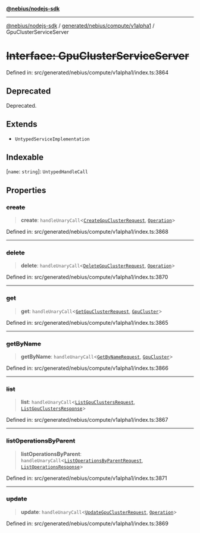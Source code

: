 [**@nebius/nodejs-sdk**](../../../../../README.md)

***

[@nebius/nodejs-sdk](../../../../../README.md) / [generated/nebius/compute/v1alpha1](../README.md) / GpuClusterServiceServer

# ~~Interface: GpuClusterServiceServer~~

Defined in: src/generated/nebius/compute/v1alpha1/index.ts:3864

## Deprecated

Deprecated.

## Extends

- `UntypedServiceImplementation`

## Indexable

\[`name`: `string`\]: `UntypedHandleCall`

## Properties

### ~~create~~

> **create**: `handleUnaryCall`\<[`CreateGpuClusterRequest`](CreateGpuClusterRequest.md), [`Operation`](../../../common/v1alpha1/interfaces/Operation.md)\>

Defined in: src/generated/nebius/compute/v1alpha1/index.ts:3868

***

### ~~delete~~

> **delete**: `handleUnaryCall`\<[`DeleteGpuClusterRequest`](DeleteGpuClusterRequest.md), [`Operation`](../../../common/v1alpha1/interfaces/Operation.md)\>

Defined in: src/generated/nebius/compute/v1alpha1/index.ts:3870

***

### ~~get~~

> **get**: `handleUnaryCall`\<[`GetGpuClusterRequest`](GetGpuClusterRequest.md), [`GpuCluster`](GpuCluster.md)\>

Defined in: src/generated/nebius/compute/v1alpha1/index.ts:3865

***

### ~~getByName~~

> **getByName**: `handleUnaryCall`\<[`GetByNameRequest`](../../../common/v1/interfaces/GetByNameRequest.md), [`GpuCluster`](GpuCluster.md)\>

Defined in: src/generated/nebius/compute/v1alpha1/index.ts:3866

***

### ~~list~~

> **list**: `handleUnaryCall`\<[`ListGpuClustersRequest`](ListGpuClustersRequest.md), [`ListGpuClustersResponse`](ListGpuClustersResponse.md)\>

Defined in: src/generated/nebius/compute/v1alpha1/index.ts:3867

***

### ~~listOperationsByParent~~

> **listOperationsByParent**: `handleUnaryCall`\<[`ListOperationsByParentRequest`](../../../common/v1alpha1/interfaces/ListOperationsByParentRequest.md), [`ListOperationsResponse`](../../../common/v1alpha1/interfaces/ListOperationsResponse.md)\>

Defined in: src/generated/nebius/compute/v1alpha1/index.ts:3871

***

### ~~update~~

> **update**: `handleUnaryCall`\<[`UpdateGpuClusterRequest`](UpdateGpuClusterRequest.md), [`Operation`](../../../common/v1alpha1/interfaces/Operation.md)\>

Defined in: src/generated/nebius/compute/v1alpha1/index.ts:3869
